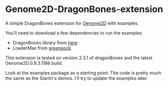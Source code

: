 Genome2D-DragonBones-extension
==============================

A simple DragonBones extension for [Genome2D][3] with examples.

You'll need to download a few dependencies to run the examples:

- DragonBones library from [here][1]
- LoaderMax from [greensock][2].

This extension is tested on version 2.3.1 of dragonBones and the latest Genome2D.0.9.3.1186 build.

Look at the examples package as a starting point. The code is pretty much the same as the Starlin's demos.
I'll try to update the examples later.

[1]:http://dragonbones.github.io/download_forwarding.html?download_url=downloads/dragonbones_v2.3.1.zip
[2]:http://www.greensock.com/loadermax/
[3]:https://github.com/pshtif/Genome2D/
